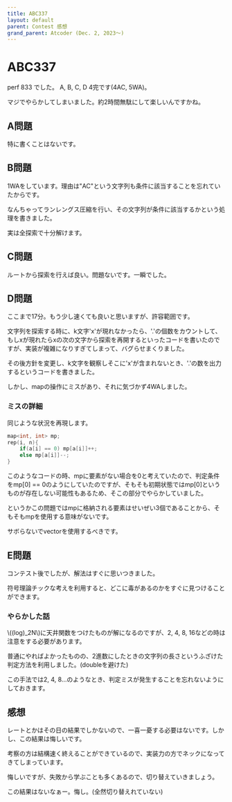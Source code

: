 ```yaml
---
title: ABC337
layout: default
parent: Contest 感想
grand_parent: Atcoder (Dec. 2, 2023〜)
---
```


<script type="text/javascript" id="MathJax-script" async src="https://cdn.jsdelivr.net/npm/mathjax@3/es5/tex-chtml.js"></script>

# ABC337

perf 833 でした。 A, B, C, D 4完です(4AC, 5WA)。

マジでやらかしてしまいました。約2時間無駄にして楽しいんですかね。

## A問題

特に書くことはないです。

## B問題

1WAをしています。理由は"AC"という文字列も条件に該当することを忘れていたからです。

なんちゃってランレングス圧縮を行い、その文字列が条件に該当するかという処理を書きました。

実は全探索で十分解けます。

## C問題

ルートから探索を行えば良い。問題ないです。一瞬でした。

## D問題

ここまで17分。もう少し速くても良いと思いますが、許容範囲です。

文字列を探索する時に、k文字'x'が現れなかったら、'.'の個数をカウントして、もしxが現れたらxの次の文字から探索を再開するといったコードを書いたのですが、実装が複雑になりすぎてしまって、バグらせまくりました。

その後方針を変更し、k文字を観察しそこに'x'が含まれないとき、'.'の数を出力するというコードを書きました。

しかし、mapの操作にミスがあり、それに気づかず4WAしました。

### ミスの詳細

同じような状況を再現します。

```cpp
map<int, int> mp;
rep(i, n){
    if(a[i] == 0) mp[a[i]]++;
    else mp[a[i]]--;
}
```

このようなコードの時、mpに要素がない場合を0と考えていたので、判定条件をmp[0] == 0のようにしていたのですが、そもそも初期状態ではmp[0]というものが存在しない可能性もあるため、そこの部分でやらかしていました。

というかこの問題ではmpに格納される要素はせいぜい3個であることから、そもそもmpを使用する意味がないです。

サボらないでvectorを使用するべきです。

## E問題

コンテスト後でしたが、解法はすぐに思いつきました。

符号理論チックな考えを利用すると、どこに毒があるのかをすぐに見つけることができます。

### やらかした話

\\((log)_2N\\)に天井関数をつけたものが解になるのですが、2, 4, 8, 16などの時は注意をする必要があります。

普通にやればよかったものの、2進数にしたときの文字列の長さというふざけた判定方法を利用しました。(doubleを避けた)

この手法では2, 4, 8...のようなとき、判定ミスが発生することを忘れないようにしておきます。

## 感想

レートとかはその日の結果でしかないので、一喜一憂する必要はないです。しかし、この結果は悔しいです。

考察の方は結構速く終えることができているので、実装力の方でネックになってきてしまっています。

悔しいですが、失敗から学ぶことも多くあるので、切り替えていきましょう。

この結果はないなぁー。悔し。(全然切り替えれていない)
